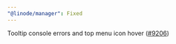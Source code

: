 ```yaml
---
"@linode/manager": Fixed
---
```


Tooltip console errors and top menu icon hover ([#9206](https://github.com/linode/manager/pull/9206))

